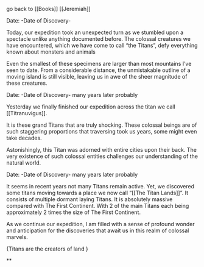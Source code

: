 go back to [[Books]]
[[Jeremiah]]

Date: -Date of Discovery-

  

Today, our expedition took an unexpected turn as we stumbled upon a spectacle unlike anything documented before. The colossal creatures we have encountered, which we have come to call “the Titans”, defy everything known about monsters and animals

  

Even the smallest of these specimens are larger than most mountains I’ve seen to date. From a considerable distance, the unmistakable outline of a moving island is still visible, leaving us in awe of the sheer magnitude of these creatures.

  

Date: -Date of Discovery- many years later probably

  

Yesterday we finally finished our expedition across the titan we call [[Titranuvigus]].

It is these grand Titans that are truly shocking. These colossal beings are of such staggering proportions that traversing took us years, some might even take decades.

Astonishingly, this Titan was adorned with entire cities upon their back. The very existence of such colossal entities challenges our understanding of the natural world.

  

Date: -Date of Discovery- many years later probably

  

It seems in recent years not many Titans remain active. Yet, we discovered some titans moving towards a place we now call “[[The Titan Lands]]”. It consists of multiple dormant laying Titans. It is absolutely massive compared with The First Continent. With 2 of the main Titans each being approximately 2 times the size of The First Continent. 

  

As we continue our expedition, I am filled with a sense of profound wonder and anticipation for the discoveries that await us in this realm of colossal marvels.

  

{Titans are the creators of land }

**